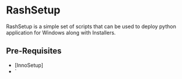 # RashSetup

RashSetup is a simple set of scripts that can be used to deploy python application for Windows along with Installers.

## Pre-Requisites

* [InnoSetup]
* `